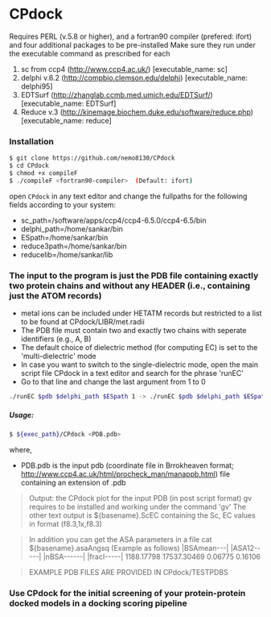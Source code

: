 # CPdock

Requires PERL (v.5.8 or higher), and a fortran90 compiler (prefered: ifort)
and four additional packages to be pre-installed 
Make sure they run under the executable command as prescribed for each

1. sc from ccp4 (http://www.ccp4.ac.uk/) [executable_name: sc]
2. delphi v.6.2 (http://compbio.clemson.edu/delphi) [executable_name: delphi95]
3. EDTSurf (http://zhanglab.ccmb.med.umich.edu/EDTSurf/) [executable_name: EDTSurf]
4. Reduce v.3 (http://kinemage.biochem.duke.edu/software/reduce.php) [executable_name: reduce]

### Installation

```sh
$ git clone https://github.com/nemo8130/CPdock
$ cd CPdock
$ chmod +x compileF
$ ./compileF <fortran90-compiler>  (Default: ifort)
```
open `CPdock` in any text editor and change the fullpaths for the following fields according to your system: 

- sc_path=/software/apps/ccp4/ccp4-6.5.0/ccp4-6.5/bin
- delphi_path=/home/sankar/bin
- ESpath=/home/sankar/bin
- reduce3path=/home/sankar/bin
- reducelib=/home/sankar/lib

### The input to the program is just the PDB file containing exactly two protein chains and without any HEADER (i.e., containing just the ATOM records)
- metal ions can be included under HETATM records but restricted to a list to be found at CPdock/LIBR/met.radii
- The PDB file must contain two and exactly two chains with seperate identifiers (e.g., A, B)
- The default choice of dielectric method (for computing EC) is set to the 'multi-dielectric' mode
- In case you want to switch to the single-dielectric mode, 
  open the main script file CPdock in a text editor and search for the phrase 'runEC'
- Go to that line and change the last argument from 1 to 0 

```sh
./runEC $pdb $delphi_path $ESpath 1 -> ./runEC $pdb $delphi_path $ESpath 0 
```

##### Usage:
```sh
$ ${exec_path}/CPdock <PDB.pdb>
```
where,
- PDB.pdb is the input pdb (coordinate file in Brrokheaven format; http://www.ccp4.ac.uk/html/procheck_man/manappb.html) file containing an extension of .pdb

> Output: the CPdock plot for the input PDB (in post script format) 
> gv requires to be installed and working under the command 'gv'
> The other text output is ${basename}.ScEC containing the Sc, EC values in format (f8.3,1x,f8.3)

> In addition you can get the ASA parameters in a file cat ${basename}.asaAngsq (Example as follows)
> |BSAmean---|     |ASA12-----|     |nBSA------|     |fracI-----|
>  1188.17798      17537.30469          0.06775          0.16106


> EXAMPLE PDB FILES ARE PROVIDED IN CPdock/TESTPDBS

### Use CPdock for the initial screening of your protein-protein docked models in a docking scoring pipeline







